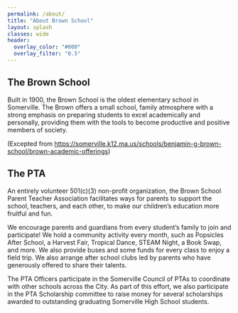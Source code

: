 ```yaml
---
permalink: /about/
title: "About Brown School"
layout: splash
classes: wide
header:
  overlay_color: "#000"
  overlay_filter: "0.5"
---
```


## The Brown School

Built in 1900, the Brown School is the oldest elementary school in Somerville. The Brown offers a small school, family atmosphere with a strong emphasis on preparing students to excel academically and personally, providing them with the tools to become productive and positive members of society.

(Excepted from https://somerville.k12.ma.us/schools/benjamin-g-brown-school/brown-academic-offerings)

## The PTA

An entirely volunteer 501(c)(3) non-profit organization, the Brown School Parent Teacher Association facilitates ways for parents to support the school, teachers, and each other, to make our children’s education more fruitful and fun.

We encourage parents and guardians from every student’s family to join and participate! We hold a community activity every month, such as Popsicles After School, a Harvest Fair, Tropical Dance, STEAM Night, a Book Swap, and more. We also provide buses and some funds for every class to enjoy a field trip. We also arrange after school clubs led by parents who have generously offered to share their talents.

The PTA Officers participate in the Somerville Council of PTAs to coordinate with other schools across the City. As part of this effort, we also participate in the PTA Scholarship committee to raise money for several scholarships awarded to outstanding graduating Somerville High School students.

